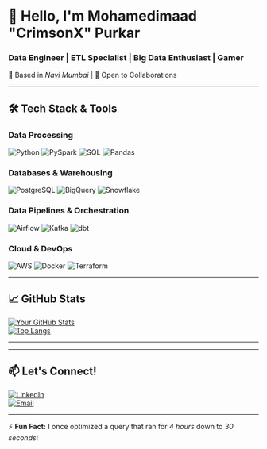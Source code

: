 # 👋 Hello, I'm Mohamedimaad "CrimsonX" Purkar  
### **Data Engineer | ETL Specialist | Big Data Enthusiast | Gamer**  
📍 Based in *Navi Mumbai* | 💼 Open to Collaborations  

---

## **🛠️ Tech Stack & Tools**  

### **Data Processing**  
![Python](https://img.shields.io/badge/Python-3776AB?logo=python&logoColor=white)
![PySpark](https://img.shields.io/badge/Apache_Spark-E25A1C?logo=apachespark&logoColor=white)
![SQL](https://img.shields.io/badge/SQL-4479A1?logo=postgresql&logoColor=white)
![Pandas](https://img.shields.io/badge/Pandas-150458?logo=pandas&logoColor=white)  

### **Databases & Warehousing**  
![PostgreSQL](https://img.shields.io/badge/PostgreSQL-4169E1?logo=postgresql&logoColor=white)
![BigQuery](https://img.shields.io/badge/BigQuery-4285F4?logo=googlecloud&logoColor=white)
![Snowflake](https://img.shields.io/badge/Snowflake-29B5E8?logo=snowflake&logoColor=white)  

### **Data Pipelines & Orchestration**  
![Airflow](https://img.shields.io/badge/Airflow-017CEE?logo=apacheairflow&logoColor=white)
![Kafka](https://img.shields.io/badge/Kafka-231F20?logo=apachekafka&logoColor=white)
![dbt](https://img.shields.io/badge/dbt-FF694B?logo=dbt&logoColor=white)  

### **Cloud & DevOps**  
![AWS](https://img.shields.io/badge/AWS-232F3E?logo=amazonaws&logoColor=white)
![Docker](https://img.shields.io/badge/Docker-2496ED?logo=docker&logoColor=white)
![Terraform](https://img.shields.io/badge/Terraform-7B42BC?logo=terraform&logoColor=white)  

---

## **📈 GitHub Stats**  

[![Your GitHub Stats](https://github-readme-stats.vercel.app/api?username=yourusername&show_icons=true&theme=dark&hide_border=true)](https://github.com/ImaadCx)  
[![Top Langs](https://github-readme-stats.vercel.app/api/top-langs/?username=yourusername&layout=compact&theme=dark&hide_border=true)](https://github.com/ImaadCx)  

---



---

## **📫 Let's Connect!**  

[![LinkedIn](https://img.shields.io/badge/LinkedIn-0A66C2?logo=linkedin&logoColor=white)](https://linkedin.com/in/mohdimaadpurkar)    
[![Email](https://img.shields.io/badge/Email-D14836?logo=gmail&logoColor=white)](mailto:imaad13370@gmail.com)  

---

⚡ **Fun Fact:** I once optimized a query that ran for *4 hours* down to *30 seconds*!  
